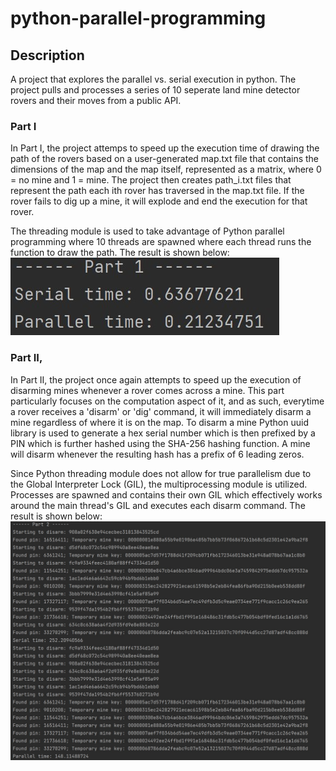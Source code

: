 # python-parallel-programming

## Description

A project that explores the parallel vs. serial execution in python. The project pulls and processes a series of 10 seperate land mine detector rovers 
and their moves from a public API.  

### Part I

In Part I, the project attemps to speed up the execution time of drawing the path of the rovers based on a user-generated map.txt file that contains the dimensions
of the map and the map itself, represented as a matrix, where 0 = no mine and 1 = mine. The project then creates path_i.txt files that represent the path each
ith rover has traversed in the map.txt file. If the rover fails to dig up a mine, it will explode and end the execution for that rover.

The threading module is used to take advantage of Python parallel programming where 10 threads are spawned where each thread runs the function to draw the path.
The result is shown below:
![](Part_I_result.jpg)

### Part II, 

In Part II, the project once again attempts to speed up the execution of disarming mines whenever a rover comes across a mine. This part particularly focuses on
the computation aspect of it, and as such, everytime a rover receives a 'disarm' or 'dig' command, it will immediately disarm a mine regardless of where
it is on the map. To disarm a mine Python uuid library is used to generate a hex serial number which is then prefixed by a PIN which is further hashed using the 
SHA-256 hashing function. A mine will disarm whenever the resulting hash has a prefix of 6 leading zeros.

Since Python threading module does not allow for true parallelism due to the Global Interpreter Lock (GIL), the multiprocessing module is utilized. Processes are spawned
and contains their own GIL which effectively works around the main thread's GIL and executes each disarm command.
The result is shown below:
![](Part_II_result.jpg)
